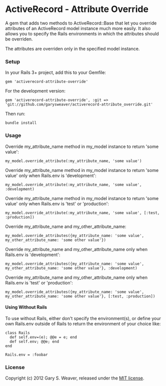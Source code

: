ActiveRecord - Attribute Override
=====

A gem that adds two methods to ActiveRecord::Base that let you override attributes of an ActiveRecord model instance much more easily. It also allows you to specify the Rails environments in which the attributes should be overriden.

The attributes are overriden only in the specified model instance.

### Setup

In your Rails 3+ project, add this to your Gemfile:

    gem 'activerecord-attribute-override'

For the development version:

    gem 'activerecord-attribute-override', :git => 'git://github.com/garysweaver/activerecord-attribute_override.git'

Then run:

    bundle install

### Usage

Override my_attribute_name method in my_model instance to return 'some value':

    my_model.override_attribute(:my_attribute_name, 'some value')

Override my_attribute_name method in my_model instance to return 'some value' only when Rails.env is 'development':

    my_model.override_attribute(:my_attribute_name, 'some value', :development)

Override my_attribute_name method in my_model instance to return 'some value' only when Rails.env is 'test' or 'production':

    my_model.override_attribute(:my_attribute_name, 'some value', [:test, :production])

Override my_attribute_name and my_other_attribute_name:

    my_model.override_attributes({my_attribute_name: 'some value', my_other_attribute_name: 'some other value'})

Override my_attribute_name and my_other_attribute_name only when Rails.env is 'development':

    my_model.override_attributes({my_attribute_name: 'some value', my_other_attribute_name: 'some other value'}, :development)

Override my_attribute_name and my_other_attribute_name only when Rails.env is 'test' or 'production':

    my_model.override_attributes({my_attribute_name: 'some value', my_other_attribute_name: 'some other value'}, [:test, :production])

#### Using Without Rails

To use without Rails, either don't specify the environment(s), or define your own Rails.env outside of Rails to return the environment of your choice like:

    class Rails
      def self.env=(e); @@e = e; end
      def self.env; @@e; end
    end

    Rails.env = :foobar

### License

Copyright (c) 2012 Gary S. Weaver, released under the [MIT license][lic].

[lic]: http://github.com/garysweaver/activerecord-attribute-override/blob/master/LICENSE